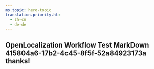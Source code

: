 ```yaml
---
ms.topic: hero-topic
translation.priority.ht: 
  - zh-cn
  - de-de
---
```

## OpenLocalization Workflow Test MarkDown 415804a6-17b2-4c45-8f5f-52a84923173a thanks!
